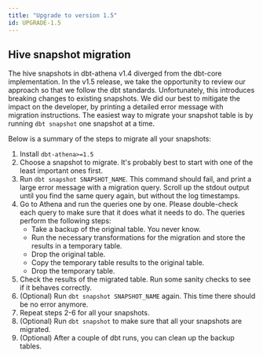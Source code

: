 ```yaml
---
title: "Upgrade to version 1.5"
id: UPGRADE-1.5
---
```


## Hive snapshot migration

The hive snapshots in dbt-athena v1.4 diverged from the dbt-core implementation.
In the v1.5 release, we take the opportunity to review our approach so that we follow the dbt standards.
Unfortunately, this introduces breaking changes to existing snapshots.
We did our best to mitigate the impact on the developer, by printing a detailed error message with migration instructions.
The easiest way to migrate your snapshot table is by running `dbt snapshot` one snapshot at a time.

Below is a summary of the steps to migrate all your snapshots:

1. Install `dbt-athena>=1.5`
2. Choose a snapshot to migrate. It's probably best to start with one of the least important ones first.
3. Run `dbt snapshot SNAPSHOT_NAME`. This command should fail, and print a large error message with a migration query. Scroll up the stdout output until you find the same query again, but without the log timestamps.
4. Go to Athena and run the queries one by one. Please double-check each query to make sure that it does what it needs to do. The queries perform the following steps:
    * Take a backup of the original table. You never know.
    * Run the necessary transformations for the migration and store the results in a temporary table.
    * Drop the original table.
    * Copy the temporary table results to the original table.
    * Drop the temporary table.
5. Check the results of the migrated table. Run some sanity checks to see if it behaves correctly.
6. (Optional) Run `dbt snapshot SNAPSHOT_NAME` again. This time there should be no error anymore.
7. Repeat steps 2-6 for all your snapshots.
8. (Optional) Run `dbt snapshot` to make sure that all your snapshots are migrated.
9. (Optional) After a couple of dbt runs, you can clean up the backup tables.
